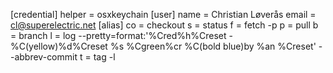 [credential]
	helper = osxkeychain
[user]
	name = Christian Løverås
	email = cl@superelectric.net
[alias]
	co = checkout
	s = status
	f = fetch -p
	p = pull
	b = branch
	l = log --pretty=format:'%Cred%h%Creset -%C(yellow)%d%Creset %s %Cgreen%cr %C(bold blue)by %an %Creset' --abbrev-commit
	t = tag -l
